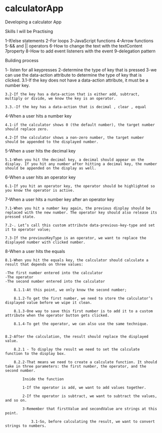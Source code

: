 # calculatorApp
Developing a calculator App 


Skills I will be Practising

1-If/else statements
2-For loops
3-JavaScript functions
4-Arrow functions
5-&& and || operators
6-How to change the text with the textContent 7property
8-How to add event listeners with the event 9-delegation pattern


Building process

1- listen for all keypresses 
2-determine the type of key that is pressed
3-we can use the data-action attribute to determine the type of key that is clicked.
    3.1-If the key does not have a data-action attribute, it must be a number key.

    3.2-If the key has a data-action that is either add, subtract, multiply or divide, we know the key is an operator.

    3.3.-If the key has a data-action that is decimal , clear , equal 

4-When a user hits a number key

    4.1-if the calculator shows 0 (the default number), the target number should replace zero.

    4.2-If the calculator shows a non-zero number, the target number should be appended to the displayed number.

5-When a user hits the decimal key

    5.1-When you hit the decimal key, a decimal should appear on the display. If you hit any number after hitting a decimal key, the number should be appended on the display as well.

6-When a user hits an operator key

    6.1-If you hit an operator key, the operator should be highlighted so you know the operator is active.

7-When a user hits a number key after an operator key

    7.1-When you hit a number key again, the previous display should be replaced with the new number. The operator key should also release its pressed state.

    7.2-. Let’s call this custom attribute data-previous-key-type and set it to operator value;

    7.3-If the previousKeyType is an operator, we want to replace the displayed number with clicked number.

8-When a user hits the equals 

    8.1-When you hit the equals key, the calculator should calculate a result that depends on three values: 

    -The first number entered into the calculator
    -The operator
    -The second number entered into the calculator

        8.1.1-At this point, we only know the second number;

        8.1.2-To get the first number, we need to store the calculator’s displayed value before we wipe it clean.

        8.1.3-One way to save this first number is to add it to a custom attribute when the operator button gets clicked.

        8.1.4-To get the operator, we can also use the same technique.
    
    
    8.2-After the calculation, the result should replace the displayed value.

        8.2.1 - To display the result we need to set the calculate function to the display box.

        8.2.2-That means we need to create a calculate function. It should take in three parameters: the first number, the operator, and the second number.

            Inside the function

            1-If the operator is add, we want to add values together.

            2-If the operator is subtract, we want to subtract the values, and so on.

            3-Remember that firstValue and secondValue are strings at this point.

                3.1-So, before calculating the result, we want to convert strings to numbers.

                
                




